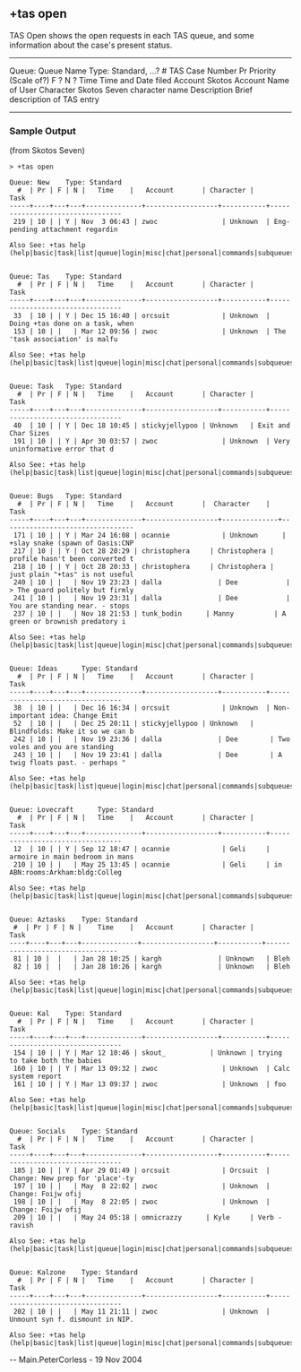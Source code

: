## +tas open

TAS Open shows the open requests in each TAS queue, and some information
about the case\'s present status.

  ------------- --------------------------------
  Queue:        Queue Name
  Type:         Standard, \...?
  \#            TAS Case Number
  Pr            Priority (Scale of?)
  F             ?
  N             ?
  Time          Time and Date filed
  Account       Skotos Account Name of User
  Character     Skotos Seven character name
  Description   Brief description of TAS entry
  ------------- --------------------------------

### Sample Output

(from Skotos Seven)

    > +tas open

    Queue: New    Type: Standard
      #  | Pr | F | N |   Time    |   Account       | Character |                 Task                  
    -----+----+---+---+--------------+------------------+-----------+---------------------------------
     219 | 10 | | Y | Nov  3 06:43 | zwoc                | Unknown  | Eng-pending attachment regardin 

    Also See: +tas help (help|basic|task|list|queue|login|misc|chat|personal|commands|subqueues|all)


    Queue: Tas    Type: Standard
      #  | Pr | F | N |   Time    |   Account       | Character |                 Task                  
    -----+----+---+---+--------------+------------------+-----------+---------------------------------
     33  | 10 | | Y | Dec 15 16:40 | orcsuit             | Unknown  | Doing +tas done on a task, when 
     153 | 10 | |   | Mar 12 09:56 | zwoc                | Unknown  | The 'task association' is malfu 

    Also See: +tas help (help|basic|task|list|queue|login|misc|chat|personal|commands|subqueues|all)


    Queue: Task   Type: Standard
      #  | Pr | F | N |   Time    |   Account       | Character |                 Task                  
    -----+----+---+---+--------------+------------------+-----------+---------------------------------
     40  | 10 | | Y | Dec 18 10:45 | stickyjellypoo | Unknown   | Exit and Char Sizes                
     191 | 10 | | Y | Apr 30 03:57 | zwoc                | Unknown  | Very uninformative error that d 

    Also See: +tas help (help|basic|task|list|queue|login|misc|chat|personal|commands|subqueues|all)


    Queue: Bugs   Type: Standard
      #  | Pr | F | N |   Time    |   Account       |  Character    |                 Task                  
    -----+----+---+---+--------------+------------------+--------------+---------------------------------
     171 | 10 | | Y | Mar 24 16:08 | ocannie             | Unknown      | +slay snake (spawn of Oasis:CNP 
     217 | 10 | | Y | Oct 28 20:29 | christophera     | Christophera | profile hasn't been converted t 
     218 | 10 | | Y | Oct 28 20:33 | christophera     | Christophera | just plain "+tas" is not useful 
     240 | 10 | |   | Nov 19 23:23 | dalla              | Dee            | > The guard politely but firmly 
     241 | 10 | |   | Nov 19 23:31 | dalla              | Dee            | You are standing near. - stops  
     237 | 10 | |   | Nov 18 21:53 | tunk_bodin      | Manny          | A green or brownish predatory i 

    Also See: +tas help (help|basic|task|list|queue|login|misc|chat|personal|commands|subqueues|all)


    Queue: Ideas      Type: Standard
      #  | Pr | F | N |   Time    |   Account       | Character |                 Task                  
    -----+----+---+---+--------------+------------------+-----------+---------------------------------
     38  | 10 | |   | Dec 16 16:34 | orcsuit             | Unknown  | Non-important idea: Change Emit 
     52  | 10 | |   | Dec 25 20:11 | stickyjellypoo | Unknown   | Blindfolds: Make it so we can b 
     242 | 10 | |   | Nov 19 23:36 | dalla              | Dee        | Two voles and you are standing  
     243 | 10 | |   | Nov 19 23:41 | dalla              | Dee        | A twig floats past. - perhaps " 

    Also See: +tas help (help|basic|task|list|queue|login|misc|chat|personal|commands|subqueues|all)


    Queue: Lovecraft      Type: Standard
      #  | Pr | F | N |   Time    |   Account       | Character |                 Task                  
    -----+----+---+---+--------------+------------------+-----------+---------------------------------
     12  | 10 | | Y | Sep 12 18:47 | ocannie             | Geli     | armoire in main bedroom in mans 
     210 | 10 | |   | May 25 13:45 | ocannie             | Geli     | in ABN:rooms:Arkham:bldg:Colleg 

    Also See: +tas help (help|basic|task|list|queue|login|misc|chat|personal|commands|subqueues|all)


    Queue: Aztasks    Type: Standard
     #  | Pr | F | N |    Time    |   Account       | Character |                 Task                  
    ----+----+---+---+--------------+------------------+-----------+---------------------------------
     81 | 10 |  |   | Jan 28 10:25 | kargh              | Unknown   | Bleh                                   
     82 | 10 |  |   | Jan 28 10:26 | kargh              | Unknown   | Bleh                                   

    Also See: +tas help (help|basic|task|list|queue|login|misc|chat|personal|commands|subqueues|all)


    Queue: Kal    Type: Standard
      #  | Pr | F | N |   Time    |   Account       | Character |                 Task                  
    -----+----+---+---+--------------+------------------+-----------+---------------------------------
     154 | 10 | | Y | Mar 12 10:46 | skout_           | Unknown | trying to take both the babies  
     160 | 10 | | Y | Mar 13 09:32 | zwoc                | Unknown  | Calc system report                  
     161 | 10 | | Y | Mar 13 09:37 | zwoc                | Unknown  | foo                                     

    Also See: +tas help (help|basic|task|list|queue|login|misc|chat|personal|commands|subqueues|all)


    Queue: Socials    Type: Standard
      #  | Pr | F | N |   Time    |   Account       | Character |                 Task                  
    -----+----+---+---+--------------+------------------+-----------+---------------------------------
     185 | 10 | | Y | Apr 29 01:49 | orcsuit             | Orcsuit  | Change: New prep for 'place'-ty 
     197 | 10 | |   | May  8 22:02 | zwoc                | Unknown  | Change: Foijw ofij                  
     198 | 10 | |   | May  8 22:05 | zwoc                | Unknown  | Change: Foijw ofij                  
     209 | 10 | |   | May 24 05:18 | omnicrazzy      | Kyle     | Verb - ravish                      

    Also See: +tas help (help|basic|task|list|queue|login|misc|chat|personal|commands|subqueues|all)


    Queue: Kalzone    Type: Standard
      #  | Pr | F | N |   Time    |   Account       | Character |                 Task                  
    -----+----+---+---+--------------+------------------+-----------+---------------------------------
     202 | 10 | |   | May 11 21:11 | zwoc                | Unknown  | Unmount syn f. dismount in NIP. 

    Also See: +tas help (help|basic|task|list|queue|login|misc|chat|personal|commands|subqueues|all)

\-- Main.PeterCorless - 19 Nov 2004
